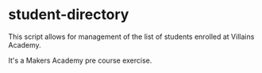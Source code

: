 # student-directory

This script allows for management of the list of students enrolled at Villains Academy. 

It's a Makers Academy pre course exercise. 